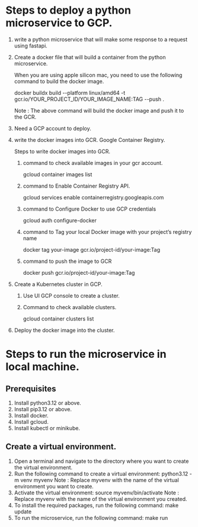 # Steps to deploy a python microservice to GCP.

1. write a python microservice that will make some response to a request using fastapi.

2. Create a docker file that will build a container from the python microservice.

    When you are using apple silicon mac, you need to use the following command to build the docker image.

    docker buildx build --platform linux/amd64 -t gcr.io/YOUR_PROJECT_ID/YOUR_IMAGE_NAME:TAG --push .
    
    Note : The above command will build the docker image and push it to the GCR.

3. Need a GCP account to deploy.

4. write the docker images into GCR. Google Container Registry.

    Steps to write docker images into GCR.
    1. command to check available images in your gcr account.
        
        gcloud container images list 

    2. command to Enable Container Registry API.

        gcloud services enable containerregistry.googleapis.com

    3. command to Configure Docker to use GCP credentials

        gcloud auth configure-docker

    4. command to Tag your local Docker image with your project’s registry name

        docker tag your-image gcr.io/project-id/your-image:Tag
    
    5. command to push the image to GCR

        docker push gcr.io/project-id/your-image:Tag

5.  Create a Kubernetes cluster in GCP.

    1. Use UI GCP console to create a cluster.

    2. Command to check available clusters.

        gcloud container clusters list    

6.  Deploy the docker image into the cluster.


# Steps to run the microservice in local machine.

## Prerequisites
1. Install python3.12 or above.
2. Install pip3.12 or above.
3. Install docker.
4. Install gcloud.
5. Install kubectl or minikube.

## Create a virtual environment.
1. Open a terminal and navigate to the directory where you want to create the virtual environment.
2. Run the following command to create a virtual environment:
    python3.12 -m venv myvenv
    Note : Replace myvenv with the name of the virtual environment you want to create.
3. Activate the virtual environment:
    source myvenv/bin/activate
    Note : Replace myvenv with the name of the virtual environment you created.
4. To install the required packages, run the following command:
    make update
5. To run the microservice, run the following command:
    make run
